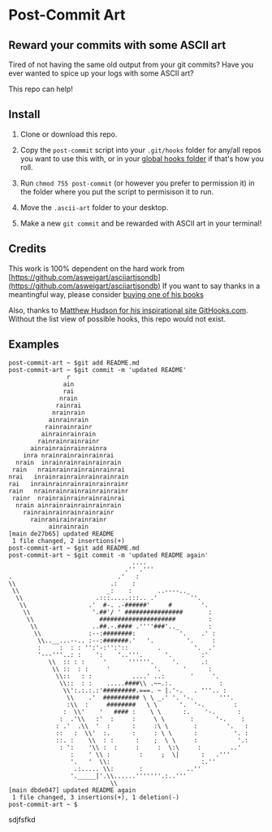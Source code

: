 # Post-Commit Art
## Reward your commits with some ASCII art

Tired of not having the same old output from your git commits? Have you ever wanted to spice up your logs with some ASCII art? 

This repo can help!

## Install

1. Clone or download this repo.

2. Copy the `post-commit` script into your `.git/hooks` folder for any/all repos you want to use this with, or in your [global hooks folder](https://coderwall.com/p/jp7d5q/create-a-global-git-commit-hook) if that's how you roll.

3. Run `chmod 755 post-commit` (or however you prefer to permission it) in the folder where you put the script to permisison it to run.

4. Move the `.ascii-art` folder to your desktop. 

5. Make a new `git commit` and be rewarded with ASCII art in your terminal! 


## Credits

This work is 100% dependent on the hard work from 
[https://github.com/asweigart/asciiartjsondb](https://github.com/asweigart/asciiartjsondb)
If you want to say thanks in a meantingful way, please consider [buying one of his books](https://www.amazon.com/stores/Al-Sweigart/author/B007716TEG)


Also, thanks to [Matthew Hudson for his inspirational site GitHooks.com](https://githooks.com/). Without the list view of possible hooks, this repo would not exist. 

## Examples
```
post-commit-art ~ $git add README.md 
post-commit-art ~ $git commit -m 'updated README'
                r                
               ain               
               rai               
              nrain              
             rainrai             
            nrainrain            
           ainrainrain           
          rainrainrainr          
         ainrainrainrain         
        rainrainrainrainr        
      ainrainrainrainrainra      
    inra nrainrainrainrainrai    
  nrain  inrainrainrainrainrain  
 rain   nrainrainrainrainrainrai 
nrai   inrainrainrainrainrainrain
rai   inrainrainrainrainrainrainr
rain   nrainrainrainrainrainrainr
 rainr  nrainrainrainrainrainrai 
  nrain ainrainrainrainrainrain  
    rainrainrainrainrainrainr    
      rainranirainrainrainr      
           ainrainrain           
[main de27b65] updated README
 1 file changed, 2 insertions(+)
post-commit-art ~ $git add README.md             
post-commit-art ~ $git commit -m 'updated README again'
                                  ....                            
                                .'' .'''                          
.                             .'   :                              
\\                          .:    :                               
 \\                        _:    :       ..----.._                
  \\                    .:::.....:::.. .'         ''.             
   \\                 .'  #-. .-######'     #        '.           
    \\                 '.##'/ ' ################       :          
     \\                  #####################         :          
      \\               ..##.-.#### .''''###'.._        :          
       \\             :--:########:            '.    .' :         
        \\..__...--.. :--:#######.'   '.         '.     :         
        :     :  : : '':'-:'':'::        .         '.  .'         
        '---'''..: :    ':    '..'''.      '.        :'           
           \\  :: : :     '      ''''''.     '.      .:           
            \\ ::  : :     '            '.      '      :          
             \\::   : :           ....' ..:       '     '.        
              \\::  : :    .....####\\ .~~.:.             :       
               \\':.:.:.:'#########.===. ~ |.'-.   . '''.. :      
                \\    .'  ########## \ \ _.' '. '-.       '''.    
                :\\  :     ########   \ \      '.  '-.        :   
               :  \\'    '   #### :    \ \      :.    '-.      :  
              :  .'\\   :'  :     :     \ \       :      '-.    : 
             : .'  .\\  '  :      :     :\ \       :        '.   :
             ::   :  \\'  :.      :     : \ \      :          '. :
             ::. :    \\  : :      :    ;  \ \     :           '.:
              : ':    '\\ :  :     :     :  \:\     :        ..'  
                 :    ' \\ :        :     ;  \|      :   .'''     
                 '.   '  \\:                         :.''         
                  .:..... \\:       :            ..''             
                 '._____|'.\\......'''''''.:..'''                 
                            \\                                    
[main dbde047] updated README again
 1 file changed, 3 insertions(+), 1 deletion(-)
post-commit-art ~ $
```

sdjfsfkd
